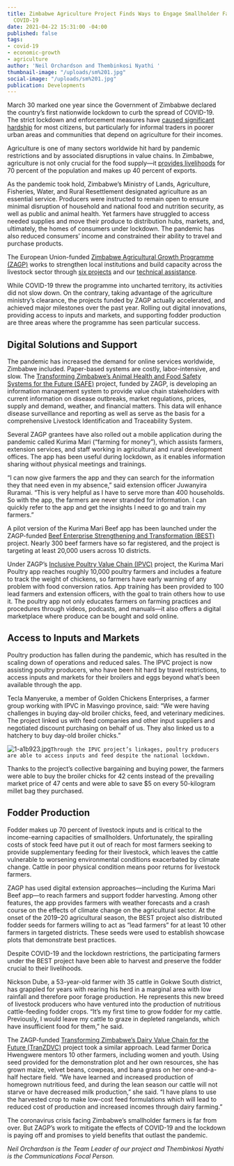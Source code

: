 ```yaml
---
title: Zimbabwe Agriculture Project Finds Ways to Engage Smallholder Farmers, Despite
  COVID-19
date: 2021-04-22 15:31:00 -04:00
published: false
tags:
- covid-19
- economic-growth
- agriculture
author: 'Neil Orchardson and Thembinkosi Nyathi '
thumbnail-image: "/uploads/sm%201.jpg"
social-image: "/uploads/sm%201.jpg"
publication: Developments
---
```


March 30 marked one year since the Government of Zimbabwe declared the country’s first nationwide lockdown to curb the spread of COVID-19. The strict lockdown and enforcement measures have [caused significant hardship](https://www.future-agricultures.org/wp-content/uploads/2020/10/APRA_COVID_19_Zimbabwe_Country_Report1.pdf) for most citizens, but particularly for informal traders in poorer urban areas and communities that depend on agriculture for their incomes.  

Agriculture is one of many sectors worldwide hit hard by pandemic restrictions and by associated disruptions in value chains. In Zimbabwe, agriculture is not only crucial for the food supply—it [provides livelihoods](http://www.fao.org/zimbabwe/fao-in-zimbabwe/zimbabwe-at-a-glance/en/) for 70 percent of the population and makes up 40 percent of exports. 

As the pandemic took hold, Zimbabwe’s Ministry of Lands, Agriculture, Fisheries, Water, and Rural Resettlement designated agriculture as an essential service. Producers were instructed to remain open to ensure minimal disruption of household and national food and nutrition security, as well as public and animal health. Yet farmers have struggled to access needed supplies and move their produce to distribution hubs, markets, and, ultimately, the homes of consumers under lockdown. The pandemic has also reduced consumers’ income and constrained their ability to travel and purchase products. 

The European Union-funded [Zimbabwe Agricultural Growth Programme (ZAGP)](http://zagp.org.zw/) works to strengthen local institutions and build capacity across the livestock sector through [six projects](http://zagp.org.zw/Projects) and our [technical assistance](https://www.dai.com/our-work/projects/zimbabwe-technical-assistance-to-the-zimbabwe-agricultural-growth-programme-zagp). 







While COVID-19 threw the programme into uncharted territory, its activities did not slow down. On the contrary, taking advantage of the agriculture ministry’s clearance, the projects funded by ZAGP actually accelerated, and achieved major milestones over the past year. Rolling out digital innovations, providing access to inputs and markets, and supporting fodder production are three areas where the programme has seen particular success. 

## Digital Solutions and Support  

The pandemic has increased the demand for online services worldwide, Zimbabwe included. Paper-based systems are costly, labor-intensive, and slow. The [Transforming Zimbabwe’s Animal Health and Food Safety Systems for the Future (SAFE)](http://www.zagp.org.zw/projects/view/safe) project, funded by ZAGP, is developing an information management system to provide value chain stakeholders with current information on disease outbreaks, market regulations, prices, supply and demand, weather, and financial matters. This data will enhance disease surveillance and reporting as well as serve as the basis for a comprehensive Livestock Identification and Traceability System. 

Several ZAGP grantees have also rolled out a mobile application during the pandemic called Kurima Mari (“farming for money”), which assists farmers, extension services, and staff working in agricultural and rural development offices. The app has been useful during lockdown, as it enables information sharing without physical meetings and trainings. 

“I can now give farmers the app and they can search for the information they that need even in my absence,” said extension officer Juwanyira Ruramai. “This is very helpful as I have to serve more than 400 households. So with the app, the farmers are never stranded for information. I can quickly refer to the app and get the insights I need to go and train my farmers.” 

A pilot version of the Kurima Mari Beef app has been launched under the ZAGP-funded [Beef Enterprise Strengthening and Transformation (BEST)](http://www.zagp.org.zw/projects/view/beef) project. Nearly 300 beef farmers have so far registered, and the project is targeting at least 20,000 users across 10 districts.  

Under ZAGP’s [Inclusive Poultry Value Chain (IPVC)](http://www.zagp.org.zw/projects/view/poultry) project, the Kurima Mari Poultry app reaches roughly 10,000 poultry farmers and includes a feature to track the weight of chickens, so farmers have early warning of any problem with food conversion ratios. App training has been provided to 100 lead farmers and extension officers, with the goal to train others how to use it. The poultry app not only educates farmers on farming practices and procedures through videos, podcasts, and manuals—it also offers a digital marketplace where produce can be bought and sold online. 

## Access to Inputs and Markets 

Poultry production has fallen during the pandemic, which has resulted in the scaling down of operations and reduced sales. The IPVC project is now assisting poultry producers, who have been hit hard by travel restrictions, to access inputs and markets for their broilers and eggs beyond what’s been available through the app.  

Tecla Manyeruke, a member of Golden Chickens Enterprises, a farmer group working with IPVC in Masvingo province, said: “We were having challenges in buying day-old broiler chicks, feed, and veterinary medicines. The project linked us with feed companies and other input suppliers and negotiated discount purchasing on behalf of us. They also linked us to a hatchery to buy day-old broiler chicks.” 

![1-a1b923.jpg](/uploads/1-a1b923.jpg)`Through the IPVC project’s linkages, poultry producers are able to access inputs and feed despite the national lockdown.`

Thanks to the project’s collective bargaining and buying power, the farmers were able to buy the broiler chicks for 42 cents instead of the prevailing market price of 47 cents and were able to save $5 on every 50-kilogram millet bag they purchased.  

## Fodder Production 

Fodder makes up 70 percent of livestock inputs and is critical to the income-earning capacities of smallholders. Unfortunately, the spiralling costs of stock feed have put it out of reach for most farmers seeking to provide supplementary feeding for their livestock, which leaves the cattle vulnerable to worsening environmental conditions exacerbated by climate change. Cattle in poor physical condition means poor returns for livestock farmers.  

ZAGP has used digital extension approaches—including the Kurima Mari Beef app—to reach farmers and support fodder harvesting. Among other features, the app provides farmers with weather forecasts and a crash course on the effects of climate change on the agricultural sector. At the onset of the 2019–20 agricultural season, the BEST project also distributed fodder seeds for farmers willing to act as “lead farmers” for at least 10 other farmers in targeted districts. These seeds were used to establish showcase plots that demonstrate best practices. 

Despite COVID-19 and the lockdown restrictions, the participating farmers under the BEST project have been able to harvest and preserve the fodder crucial to their livelihoods. 

Nickson Dube, a 53-year-old farmer with 35 cattle in Gokwe South district, has grappled for years with rearing his herd in a marginal area with low rainfall and therefore poor forage production. He represents this new breed of livestock producers who have ventured into the production of nutritious cattle-feeding fodder crops. “It’s my first time to grow fodder for my cattle. Previously, I would leave my cattle to graze in depleted rangelands, which have insufficient food for them,” he said.   

The ZAGP-funded [Transforming Zimbabwe’s Dairy Value Chain for the Future (TranZDVC)](http://zagp.org.zw/projects/view/dairy) project took a similar approach. Lead farmer Dorica Hwengwere mentors 10 other farmers, including women and youth. Using seed provided for the demonstration plot and her own resources, she has grown maize, velvet beans, cowpeas, and bana grass on her one-and-a-half hectare field. “We have learned and increased production of homegrown nutritious feed, and during the lean season our cattle will not starve or have decreased milk production,” she said. “I have plans to use the harvested crop to make low-cost feed formulations which will lead to reduced cost of production and increased incomes through dairy farming.” 

The coronavirus crisis facing Zimbabwe’s smallholder farmers is far from over. But ZAGP’s work to mitigate the effects of COVID-19 and the lockdown is paying off and promises to yield benefits that outlast the pandemic.  

*Neil Orchardson is the Team Leader of our project and Thembinkosi Nyathi is the Communications Focal Person.*